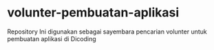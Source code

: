 # volunter-pembuatan-aplikasi
Repository Ini digunakan sebagai sayembara pencarian volunter untuk pembuatan aplikasi di Dicoding
